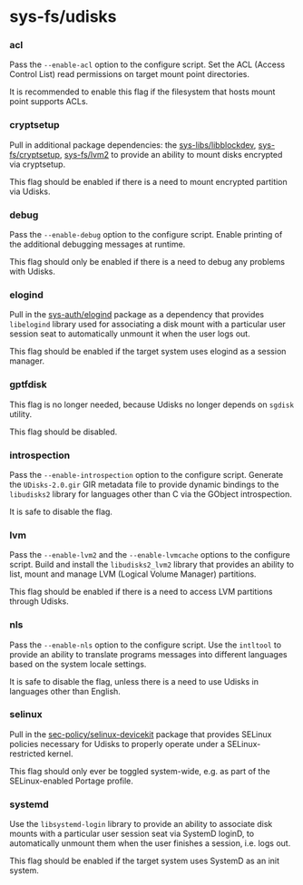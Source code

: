 # sys-fs/udisks

### acl
Pass the `--enable-acl` option to the configure script. Set the ACL (Access Control List) read permissions on target mount point directories.

It is recommended to enable this flag if the filesystem that hosts mount point supports ACLs.

### cryptsetup
Pull in additional package dependencies: the [sys-libs/libblockdev](../sys-libs/libblockdev.md), [sys-fs/cryptsetup](../sys-fs/cryptsetup.md), [sys-fs/lvm2](../sys-fs/lvm2.md) to provide an ability to mount disks encrypted via cryptsetup.

This flag should be enabled if there is a need to mount encrypted partition via Udisks.

### debug
Pass the `--enable-debug` option to the configure script. Enable printing of the additional debugging messages at runtime.

This flag should only be enabled if there is a need to debug any problems with Udisks.

### elogind
Pull in the [sys-auth/elogind](../sys-auth/elogind.md) package as a dependency that provides `libelogind` library used for associating a disk mount with a particular user session seat to automatically unmount it when the user logs out.

This flag should be enabled if the target system uses elogind as a session manager.

### gptfdisk
This flag is no longer needed, because Udisks no longer depends on `sgdisk` utility.

This flag should be disabled.

### introspection
Pass the `--enable-introspection` option to the configure script. Generate the `UDisks-2.0.gir` GIR metadata file to provide dynamic bindings to the `libudisks2` library for languages other than C via the GObject introspection.

It is safe to disable the flag.

### lvm
Pass the `--enable-lvm2` and the `--enable-lvmcache` options to the configure script. Build and install the `libudisks2_lvm2` library that provides an ability to list, mount and manage LVM (Logical Volume Manager) partitions.

This flag should be enabled if there is a need to access LVM partitions through Udisks.

### nls
Pass the `--enable-nls` option to the configure script. Use the `intltool` to provide an ability to translate programs messages into different languages based on the system locale settings.

It is safe to disable the flag, unless there is a need to use Udisks in languages other than English.

### selinux
Pull in the [sec-policy/selinux-devicekit](../sec-policy/selinux-devicekit.md) package that provides SELinux policies necessary for Udisks to properly operate under a SELinux-restricted kernel.

This flag should only ever be toggled system-wide, e.g. as part of the SELinux-enabled Portage profile.

### systemd
Use the `libsystemd-login` library to provide an ability to associate disk mounts with a particular user session seat via SystemD loginD, to automatically unmount them when the user finishes a session, i.e. logs out.

This flag should be enabled if the target system uses SystemD as an init system.
